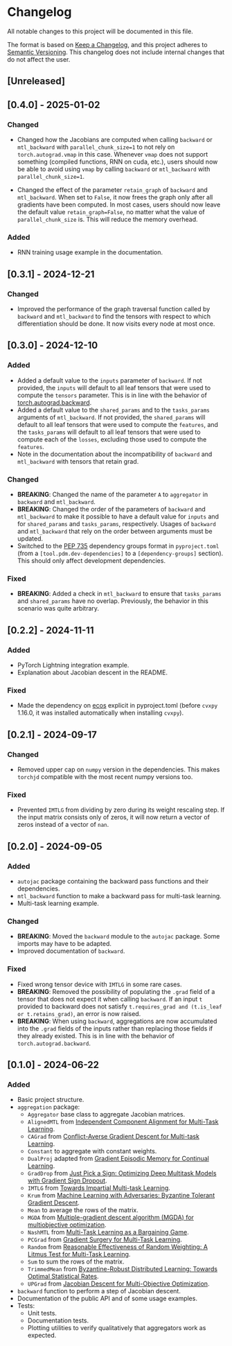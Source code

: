 # Changelog

All notable changes to this project will be documented in this file.

The format is based on [Keep a Changelog](https://keepachangelog.com/en/1.1.0/),
and this project adheres to [Semantic Versioning](https://semver.org/spec/v2.0.0.html). This changelog does not include internal
changes that do not affect the user.

## [Unreleased]

## [0.4.0] - 2025-01-02

### Changed

- Changed how the Jacobians are computed when calling `backward` or `mtl_backward` with
  `parallel_chunk_size=1` to not rely on `torch.autograd.vmap` in this case. Whenever `vmap` does
  not support something (compiled functions, RNN on cuda, etc.), users should now be able to avoid
  using `vmap` by calling `backward` or `mtl_backward` with `parallel_chunk_size=1`.

- Changed the effect of the parameter `retain_graph` of `backward` and `mtl_backward`. When set to
  `False`, it now frees the graph only after all gradients have been computed. In most cases, users
  should now leave the default value `retain_graph=False`, no matter what the value of
  `parallel_chunk_size` is. This will reduce the memory overhead.

### Added

- RNN training usage example in the documentation.

## [0.3.1] - 2024-12-21

### Changed

- Improved the performance of the graph traversal function called by `backward` and `mtl_backward`
  to find the tensors with respect to which differentiation should be done. It now visits every node
  at most once.

## [0.3.0] - 2024-12-10

### Added

- Added a default value to the `inputs` parameter of `backward`. If not provided, the `inputs` will
  default to all leaf tensors that were used to compute the `tensors` parameter. This is in line
  with the behavior of
  [torch.autograd.backward](https://pytorch.org/docs/stable/generated/torch.autograd.backward.html).
- Added a default value to the `shared_params` and to the `tasks_params` arguments of
  `mtl_backward`. If not provided, the `shared_params` will default to all leaf tensors that were
  used to compute the `features`, and the `tasks_params` will default to all leaf tensors that were
  used to compute each of the `losses`, excluding those used to compute the `features`.
- Note in the documentation about the incompatibility of `backward` and `mtl_backward` with tensors
  that retain grad.

### Changed

- **BREAKING**: Changed the name of the parameter `A` to `aggregator` in `backward` and
  `mtl_backward`.
- **BREAKING**: Changed the order of the parameters of `backward` and `mtl_backward` to make it
  possible to have a default value for `inputs` and for `shared_params` and `tasks_params`,
  respectively. Usages of `backward` and `mtl_backward` that rely on the order between arguments
  must be updated.
- Switched to the [PEP 735](https://peps.python.org/pep-0735/) dependency groups format in
  `pyproject.toml` (from a `[tool.pdm.dev-dependencies]` to a `[dependency-groups]` section). This
  should only affect development dependencies.

### Fixed

- **BREAKING**: Added a check in `mtl_backward` to ensure that `tasks_params` and `shared_params`
  have no overlap. Previously, the behavior in this scenario was quite arbitrary.

## [0.2.2] - 2024-11-11

### Added

- PyTorch Lightning integration example.
- Explanation about Jacobian descent in the README.

### Fixed

- Made the dependency on [ecos](https://github.com/embotech/ecos-python) explicit in pyproject.toml
  (before `cvxpy` 1.16.0, it was installed automatically when installing `cvxpy`).

## [0.2.1] - 2024-09-17

### Changed

- Removed upper cap on `numpy` version in the dependencies. This makes `torchjd` compatible with
  the most recent numpy versions too.

### Fixed

- Prevented `IMTLG` from dividing by zero during its weight rescaling step. If the input matrix
  consists only of zeros, it will now return a vector of zeros instead of a vector of `nan`.

## [0.2.0] - 2024-09-05

### Added

- `autojac` package containing the backward pass functions and their dependencies.
- `mtl_backward` function to make a backward pass for multi-task learning.
- Multi-task learning example.

### Changed

- **BREAKING**: Moved the `backward` module to the `autojac` package. Some imports may have to be
  adapted.
- Improved documentation of `backward`.

### Fixed

- Fixed wrong tensor device with `IMTLG` in some rare cases.
- **BREAKING**: Removed the possibility of populating the `.grad` field of a tensor that does not
  expect it when calling `backward`. If an input `t` provided to backward does not satisfy
  `t.requires_grad and (t.is_leaf or t.retains_grad)`, an error is now raised.
- **BREAKING**: When using `backward`, aggregations are now accumulated into the `.grad` fields
  of the inputs rather than replacing those fields if they already existed. This is in line with the
  behavior of `torch.autograd.backward`.

## [0.1.0] - 2024-06-22

### Added

- Basic project structure.
- `aggregation` package:
  - `Aggregator` base class to aggregate Jacobian matrices.
  - `AlignedMTL` from [Independent Component
      Alignment for Multi-Task Learning](
      https://openaccess.thecvf.com/content/CVPR2023/papers/Senushkin_Independent_Component_Alignment_for_Multi-Task_Learning_CVPR_2023_paper.pdf>).
  - `CAGrad` from [Conflict-Averse Gradient Descent for Multi-task
      Learning](https://arxiv.org/pdf/2110.14048.pdf).
  - `Constant` to aggregate with constant weights.
  - `DualProj` adapted from [Gradient Episodic
      Memory for Continual Learning](https://proceedings.neurips.cc/paper/2017/file/f87522788a2be2d171666752f97ddebb-Paper.pdf).
  - `GradDrop` from [Just Pick a Sign: Optimizing Deep
      Multitask Models with Gradient Sign Dropout](https://arxiv.org/pdf/2010.06808.pdf).
  - `IMTLG` from [Towards Impartial Multi-task Learning](https://discovery.ucl.ac.uk/id/eprint/10120667/).
  - `Krum` from [Machine Learning with Adversaries: Byzantine
      Tolerant Gradient Descent](https://proceedings.neurips.cc/paper/2017/file/f4b9ec30ad9f68f89b29639786cb62ef-Paper.pdf).
  - `Mean` to average the rows of the matrix.
  - `MGDA` from [Multiple-gradient descent algorithm (MGDA) for multiobjective optimization](https://www.sciencedirect.com/science/article/pii/S1631073X12000738/pdf?md5=2622857e4abde98b6f7ddc8a13a337e1&pid=1-s2.0-S1631073X12000738-main.pdf>).
  - `NashMTL` from [Multi-Task Learning as a Bargaining Game](https://arxiv.org/pdf/2202.01017.pdf).
  - `PCGrad` from [Gradient Surgery for Multi-Task Learning](https://arxiv.org/pdf/2001.06782.pdf).
  - `Random` from [Reasonable Effectiveness of Random Weighting: A
      Litmus Test for Multi-Task Learning](https://arxiv.org/pdf/2111.10603.pdf).
  - `Sum` to sum the rows of the matrix.
  - `TrimmedMean` from [Byzantine-Robust Distributed Learning: Towards
      Optimal Statistical Rates](https://proceedings.mlr.press/v80/yin18a/yin18a.pdf).
  - `UPGrad` from [Jacobian Descent for Multi-Objective Optimization](https://arxiv.org/pdf/2406.16232).
- `backward` function to perform a step of Jacobian descent.
- Documentation of the public API and of some usage examples.
- Tests:
  - Unit tests.
  - Documentation tests.
  - Plotting utilities to verify qualitatively that aggregators work as expected.
